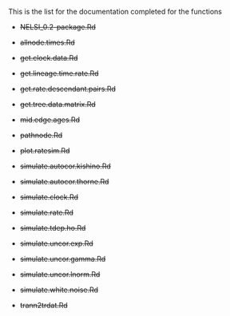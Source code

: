 This is the list for the documentation completed for the functions

- ~~NELSI_0.2-package.Rd~~

- ~~allnode.times.Rd~~

- ~~get.clock.data.Rd~~

- ~~get.lineage.time.rate.Rd~~

- ~~get.rate.descendant.pairs.Rd~~

- ~~get.tree.data.matrix.Rd~~

- ~~mid.edge.ages.Rd~~

- ~~pathnode.Rd~~

- ~~plot.ratesim.Rd~~

- ~~simulate.autocor.kishino.Rd~~

- ~~simulate.autocor.thorne.Rd~~

- ~~simulate.clock.Rd~~

- ~~simulate.rate.Rd~~

- ~~simulate.tdep.ho.Rd~~

- ~~simulate.uncor.exp.Rd~~

- ~~simulate.uncor.gamma.Rd~~

- ~~simulate.uncor.lnorm.Rd~~

- ~~simulate.white.noise.Rd~~

- ~~trann2trdat.Rd~~
